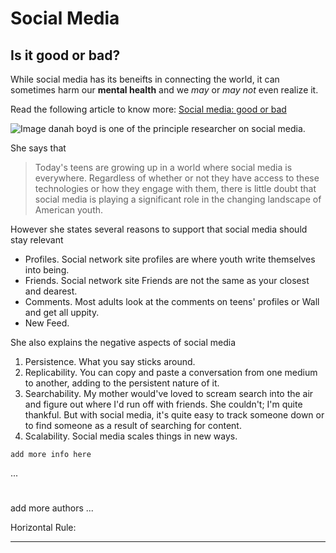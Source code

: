 # Social Media
## Is it good or bad?

While social media has its beneifts in connecting the world, it can sometimes harm our **mental health** and we *may* or *may not* even realize it.

Read the following article to know more: [Social media: good or bad](https://www.lifespan.org/lifespan-living/social-media-good-bad-and-ugly#:~:text=%E2%80%9CFriends%E2%80%9D%20on%20social%20media%20may,Social%20Media%20is%20addicting.)

![Image](https://cs.brown.edu/media/filer_public/b0/7c/b07c9214-74e9-4cc6-ae34-70ba5871b876/danah.jpg)
danah boyd is one of the principle researcher on social media.


She says that 
> Today's teens are growing up in a world where social media is everywhere. Regardless of whether or not they have access to these technologies or how they engage with them, there is little doubt that social media is playing a significant role in the changing landscape of American youth.

However she states several reasons to support that social media should stay relevant
* Profiles. Social network site profiles are where youth write themselves into being.
* Friends. Social network site Friends are not the same as your closest and dearest.
* Comments. Most adults look at the comments on teens' profiles or Wall and get all uppity.
* New Feed. 

She also explains the negative aspects of social media
1. Persistence. What you say sticks around. 
2. Replicability. You can copy and paste a conversation from one medium to another, adding to the persistent nature of it.
3. Searchability. My mother would've loved to scream search into the air and figure out where I'd run off with friends. She couldn't; I'm quite thankful. But with social media, it's quite easy to track someone down or to find someone as a result of searching for content.
4. Scalability. Social media scales things in new ways.

`add more info here`

...
#
add 
more
authors
...

Horizontal Rule:
_ _ _

